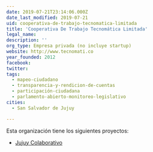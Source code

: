 ```yaml
---
date: 2019-07-21T23:14:06.000Z
date_last_modified: 2019-07-21
uid: cooperativa-de-trabajo-tecnomatica-limitada
title: 'Cooperativa De Trabajo Tecnomática Limitada'
legal_name: 
description: ''
org_type: Empresa privada (no incluye startup)
website: http://www.tecnomati.co
year_founded: 2012
facebook: 
twitter: 
tags:
  - mapeo-ciudadano
  - transparencia-y-rendicion-de-cuentas
  - participación-ciudadana
  - parlamento-abierto-monitoreo-legislativo
cities: 
  - San Salvador de Jujuy

---
```


Esta organización tiene los siguientes proyectos:

- [Jujuy Colaborativo](/proyectos/jujuy-colaborativo)
